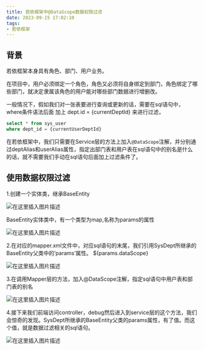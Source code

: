 ```yaml
---
title: 若依框架中@DataScope数据权限过滤
date: 2023-09-15 17:02:10
tags:
- 若依框架
---
```


## 背景

若依框架本身具有角色、部门、用户业务。

在项目中，用户必须绑定一个角色，角色又必须将自身绑定到部门，角色绑定了哪些部门，就决定隶属该角色的用户能对哪些部门数据进行增删改。

一般情况下，假如我们对一张表要进行查询或更新的话，需要在sql语句中，where条件语法后面 加上 dept.id = {currentDeptId} 来进行过滤，

```sql
select * from sys_user
where dept_id = {currentUserDeptId}
```

在若依框架中，我们只需要在Service层的方法上加入`@DataScope`注解，并分别通过deptAlias和userAlias属性，指定出部门表和用户表在sql语句中的别名是什么的话，就不需要我们手动在sql语句后面加上过滤条件了。

## 使用数据权限过滤

1.创建一个实体类，继承BaseEntity

![在这里插入图片描述](https://img-blog.csdnimg.cn/34bbaf2df60344aea709c093aa3b744b.png?x-oss-process=image/watermark,type_ZHJvaWRzYW5zZmFsbGJhY2s,shadow_50,text_Q1NETiBA5ZCb44KS6KaL44Gk44GR44Gm,size_20,color_FFFFFF,t_70,g_se,x_16)

BaseEntity实体类中，有一个类型为map,名称为params的属性

![在这里插入图片描述](https://img-blog.csdnimg.cn/dc86000db3184a83838085b345bfb2bb.png?x-oss-process=image/watermark,type_ZHJvaWRzYW5zZmFsbGJhY2s,shadow_50,text_Q1NETiBA5ZCb44KS6KaL44Gk44GR44Gm,size_19,color_FFFFFF,t_70,g_se,x_16)

2.在对应的mapper.xml文件中，对应sql语句的末尾，我们引用SysDept所继承的BaseEntity父类中的’params’属性。
${params.dataScope}

![在这里插入图片描述](https://img-blog.csdnimg.cn/f190aaf89d7a4949913e19090f274bcb.png?x-oss-process=image/watermark,type_ZHJvaWRzYW5zZmFsbGJhY2s,shadow_50,text_Q1NETiBA5ZCb44KS6KaL44Gk44GR44Gm,size_20,color_FFFFFF,t_70,g_se,x_16)

3.在调用Mapper层的方法，加入@DataScope注解，指定sql语句中用户表和部门表的别名

![在这里插入图片描述](https://img-blog.csdnimg.cn/82e01ebc81cf45f083bbd3cc1c41001b.png?x-oss-process=image/watermark,type_ZHJvaWRzYW5zZmFsbGJhY2s,shadow_50,text_Q1NETiBA5ZCb44KS6KaL44Gk44GR44Gm,size_20,color_FFFFFF,t_70,g_se,x_16)

4.接下来我们前端访问controller，debug然后进入到service层的这个方法，我们会惊奇的发现。SysDept所继承的BaseEntity父类的params属性，有了值。而这个值，就是数据过滤相关的sql语句。

![在这里插入图片描述](https://img-blog.csdnimg.cn/3eadd1aa0d0f4ca4ba8693db9ec2b199.png?x-oss-process=image/watermark,type_ZHJvaWRzYW5zZmFsbGJhY2s,shadow_50,text_Q1NETiBA5ZCb44KS6KaL44Gk44GR44Gm,size_20,color_FFFFFF,t_70,g_se,x_16)
